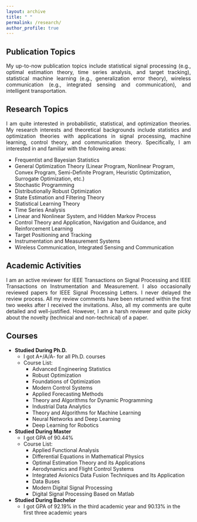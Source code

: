 ```yaml
---
layout: archive
title: " " 
permalink: /research/
author_profile: true
---
```


## Publication Topics
<html><body>
<p align="justify">
My up-to-now publication topics include statistical signal processing (e.g., optimal estimation theory, time series analysis, and target tracking), statistical machine learning (e.g., generalization error theory), wireless communication (e.g., integrated sensing and communication), and intelligent transportation.
</p>
</body></html>

## Research Topics
<html><body>
<p align="justify">
I am quite interested in probabilistic, statistical, and optimization theories. My research interests and theoretical backgrounds include statistics and optimization theories with applications in signal processing, machine learning, control theory, and communication theory. Specifically, I am interested in and familiar with the following areas:
</p>
</body></html>

* Frequentist and Bayesian Statistics
* General Optimization Theory (Linear Program, Nonlinear Program, Convex Program, Semi-Definite Program, Heuristic Optimization, Surrogate Optimization, etc.)
* Stochastic Programming
* Distributionally Robust Optimization
* State Estimation and Filtering Theory
* Statistical Learning Theory
* Time Series Analysis
* Linear and Nonlinear System, and Hidden Markov Process
* Control Theory and Application, Navigation and Guidance, and Reinforcement Learning
* Target Positioning and Tracking
* Instrumentation and Measurement Systems
* Wireless Communication, Integrated Sensing and Communication

## Academic Activities
<html><body>
<p align="justify">
I am an active reviewer for IEEE Transactions on Signal Processing and IEEE Transactions on Instrumentation and Measurement. I also occasionally reviewed papers for IEEE Signal Processing Letters. I never delayed the review process. All my review comments have been returned within the first two weeks after I received the invitations. Also, all my comments are quite detailed and well-justified. However, I am a harsh reviewer and quite picky about the novelty (technical and non-technical) of a paper.
</p>
</body></html>

## Courses
+ __Studied During Ph.D.__
  * I got A+/A/A- for all Ph.D. courses
  * Course List:
    - Advanced Engineering Statistics
    - Robust Optimization
    - Foundations of Optimization
    - Modern Control Systems
    - Applied Forecasting Methods
    - Theory and Algorithms for Dynamic Programming
    - Industrial Data Analytics
    - Theory and Algorithms for Machine Learning
    - Neural Networks and Deep Learning
    - Deep Learning for Robotics
+ __Studied During Master__
  * I got GPA of 90.44%
  * Course List:
    - Applied Functional Analysis
    - Differential Equations in Mathematical Physics
    - Optimal Estimation Theory and its Applications
    - Aerodynamics and Flight Control Systems
    - Integrated Avionics Data Fusion Techniques and Its Application
    - Data Buses
    - Modern Digital Signal Processing
    - Digital Signal Processing Based on Matlab
+ __Studied During Bachelor__
  * I got GPA of 92.19% in the third academic year and 90.13% in the first three academic years


